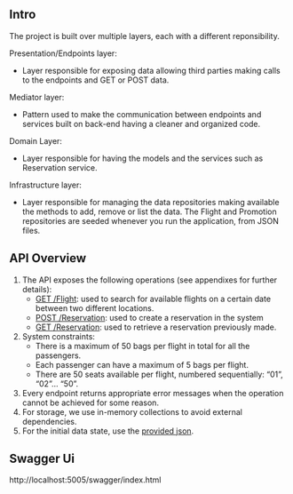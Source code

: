 ## Intro

The project is built over multiple layers, each with a different reponsibility.

Presentation/Endpoints layer:
- Layer responsible for exposing data allowing third parties making calls to the endpoints and GET or POST data.

Mediator layer:
- Pattern used to make the communication between endpoints and services built on back-end having a cleaner and organized code.

Domain Layer:
- Layer responsible for having the models and the services such as Reservation service.

Infrastructure layer:
- Layer responsible for managing the data repositories making available the methods to add, remove or list the data.
  The Flight and Promotion repositories are seeded whenever you run the application, from JSON files.


## API Overview

 1. The API exposes the following operations (see appendixes for further details):
    * [GET /Flight](AppendixI.md): used to search for available flights on a certain date between two different locations.
    * [POST /Reservation](AppendixII.md): used to create a reservation in the system
    * [GET /Reservation](AppendixIII.md): used to retrieve a reservation previously made.
 2. System constraints:
    * There is a maximum of 50 bags per flight in total for all the passengers.
    * Each passenger can have a maximum of 5 bags per flight.
    * There are 50 seats available per flight, numbered sequentially: “01”, “02”… “50”.
 3. Every endpoint returns appropriate error messages when the operation cannot be achieved for some reason. 
 4. For storage, we use in-memory collections to avoid external dependencies. 
 5. For the initial data state, use the [provided json](InitialState.json/initialStatePromotion.json).



## Swagger Ui

http://localhost:5005/swagger/index.html


